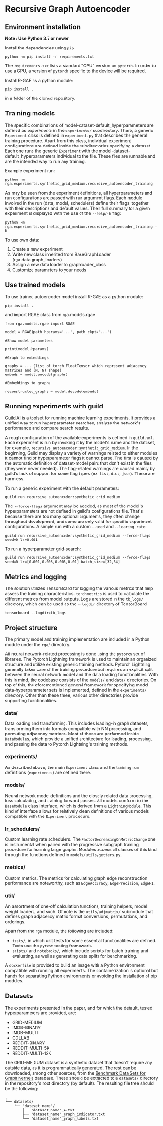 # Recursive Graph Autoencoder

## Environment installation
**Note : Use Python 3.7 or newer**

Install the dependencies using `pip`
```
python -m pip install -r requirements.txt
```
The `requirements.txt` lists a standard "CPU" version on `pytorch`. In order to use a GPU, a version of `pytorch` specific
to the device will be required.

Install R-GAE as a python module:
```
pip install . 
```
in a folder of the cloned repository.

## Training models
The specific combinations of model-dataset-default_hyperparameters are defined as *experiments* in the `experiments/` subdirectory. There, a generic `Experiment` class is defined in `experiment.py` that describes the general training procedure. Apart from this class, individual experiment configurations are defined inside the subdirectories specifying a dataset. Each one runs the generic `Experiment` with the model-dataset-default_hyperparameters individual to the file. These files are runnable and are the intended way to run any training.

Example experiment run:
```
python -m rga.experiments.synthetic_grid_medium.recursive_autoencoder_training
```

As may be seen from the experiment definitions, all hyperparameters and run configurations are passed with run argument flags. Each module involved in the run (data, model, schedulers) define their flags, together with their descriptions and default values. Their full summary for a given experiment is displayed with the use of the `--help`/`-h` flag:
```
python -m rga.experiments.synthetic_grid_medium.recursive_autoencoder_training -h
```

To use own data:
1. Create a new experiment
2. Write new class inherited from BaseGraphLoader (rga.data.graph_loaders)
3. Assign a new data loader to graphloader_class
4. Customize parameters to your needs

## Use trained models 

To use trained autoencoder model install R-GAE as a python module:
```
pip install .
```
and import RGAE class from rga.models.rgae

```
from rga.models.rgae import RGAE

model = RGAE(path_hparams='...', path_ckpt='...')

#Show model parameters

print(model.hparams)

#Graph to embeddings

graphs = ... (list of torch.FloatTensor which represent adjacency matrices and (N, N) shape)
embeds = model.encode(graphs)

#Embeddings to graphs

reconstructed_graphs = model.decode(embeds)
```

## Running experiments with guild
[Guild AI](https://guild.ai/) is a toolset for running machine learning experiments. It provides a unified way to run hyperparameter searches,
analyze the network's performance and compare search results.

A rough configuration of the available experiments is defined in `guild.yml`. Each experiment is run by invoking it by the model's
name and the dataset, for example, `recursive_autoencoder:synthetic_grid_medium`. In the beginning, Guild may display a variety of warnings
related to either modules it cannot find or hyperparameter flags it cannot parse. The first is caused by the automatic definition of dataset-model
pairs that don't exist in the files (they were never needed). The flag-related warnings are caused mainly by guild's lack of support for some
flag types (ex. `list`, `dict`, `json`). These are harmless.

To run a generic experiment with the default parameters:
```
guild run recursive_autoencoder:synthetic_grid_medium
```

The `--force-flags` argument may be needed, as most of the model's hyperparameters are not defined in guild's configurations file. That's because
there are too many optional arguments, they often change throughout development, and some are only valid for specific experiment configurations.
A simple run with a custom `--seed` and `--learing_rate`:
```
guild run recursive_autoencoder:synthetic_grid_medium --force-flags seed=0 lr=0.001
```

To run a hyperparameter grid-search:
```
guild run recursive_autoencoder:synthetic_grid_medium --force-flags seed=0 lr=[0.001,0.003,0.005,0.01] batch_size=[32,64]
```

## Metrics and logging
The solution utilizes TensorBoard for logging the various metrics that help assess the training characteristics. `torchmetrics` is used to calculate the different metrics from model outputs. Logs are stored in the `tb_logs/` directory, which can be used as the `--logdir` directory of TensorBoard:
```
tensorboard --logdir=tb_logs
```

## Project structure
The primary model and training implementation are included in a Python module under the `rga/` directory.

All neural network-related processing is done using the `pytorch` set of libraries. The Pytorch Lightning framework is used to maintain an organized structure and utilize existing generic training methods. Pytorch Lightning generally takes care of the training procedure but requires an explicit split between the neural network model and the data loading functionalities. With this in mind, the codebase consists of the `models/` and `data/` directories. On top of this, the aforementioned general framework for specifying model-data-hyperparameter sets is implemented, defined in the `experiments/` directory. Other than these three, various other directories provide supporting functionalities.
### data/
Data loading and transforming. This includes loading-in graph datasets, transforming them into formats compatible with NN processing, and permuting adjacency matrices. Most of these are performed inside `DataModule`s, which provide a unified architecture for loading, processing, and passing the data to Pytorch Lightning's training methods.

### experiments/
As described above, the main `Experiment` class and the training run definitions (`experiments`) are defined there.

### models/
Neural network model definitions and the closely related data processing, loss calculating, and training forward passes. All models conform to the `BaseModule` class interface, which is derived from a `LightningModule`. This kind of interface allows for relatively clean definitions of various models compatible with the `Experiment` procedure.

### lr_schedulers/
Custom learning rate schedulers. The `FactorDecreasingOnMetricChange` one is instrumental when paired with the progressive subgraph training procedure for learning large graphs. Modules access all classes of this kind through the functions defined in `models/utils/getters.py`.

### metrics/
Custom metrics. The metrics for calculating graph edge reconstruction performance are noteworthy, such as `EdgeAccuracy`, `EdgePrecision`, `EdgeF1`.

### util/
An assortment of one-off calculation functions, training helpers, model weight loaders, and such. Of note is the `utils/adjmatrix/` submodule that defines graph adjacency matrix format conversions, permutations, and orderings.

Apart from the `rga` module, the following are included:
- `tests/`, in which unit tests for some essential functionalities are defined. Tests use the `pytest` testing framework.
- `scipts/` and `notebooks/`, which include scripts for batch training and evaluating, as well as generating data splits for benchmarking.

A `dockerfile` is provided to build an image with a Python environment compatible with running all experiments. The containerization is optional but handy for separating Python environments or avoiding the installation of pip modules.

## Datasets
The experiments presented in the paper, and for which the default, tested hyperparameters are provided, are:
- GRID-MEDIUM
- IMDB-BINARY
- IMDB-MULTI
- COLLAB
- REDDIT-BINARY
- REDDIT-MULTI-5K
- REDDIT-MULTI-12K

The GRID-MEDIUM dataset is a synthetic dataset that doesn't require any outside data, as it is programmatically generated. The rest can be downloaded, among other sources, from the [Benchmark Data Sets for Graph Kernels](https://ls11-www.cs.tu-dortmund.de/staff/morris/graphkerneldatasets) database. These should be extracted to a `datasets/` directory in the repository's root directory (by default). The resulting file tree should be the following:
```
.
└── datasets/
    └── "dataset_name"/
        ├── "dataset_name"_A.txt
        ├── "dataset_name"_graph_indicator.txt
        └── "dataset_name"_graph_labels.txt
```
